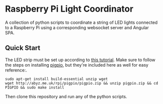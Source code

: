 # Raspberry Pi Light Coordinator

A collection of python scripts to coordinate a string of LED lights connected to a Raspberry Pi using a corresponding websocket server and Angular SPA.

## Quick Start

The LED strip must be set up according to [this tutorial](https://dordnung.de/raspberrypi-ledstrip/).  Make sure to follow the steps on installing [pigpio](http://abyz.me.uk/rpi/pigpio/pigpiod.html), but they're included here as well for easy reference:.

```
sudo apt-get install build-essential unzip wget
wget http://abyz.me.uk/rpi/pigpio/pigpio.zip && unzip pigpio.zip && cd PIGPIO && sudo make install
```

Then clone this repository and run any of the python scripts.
